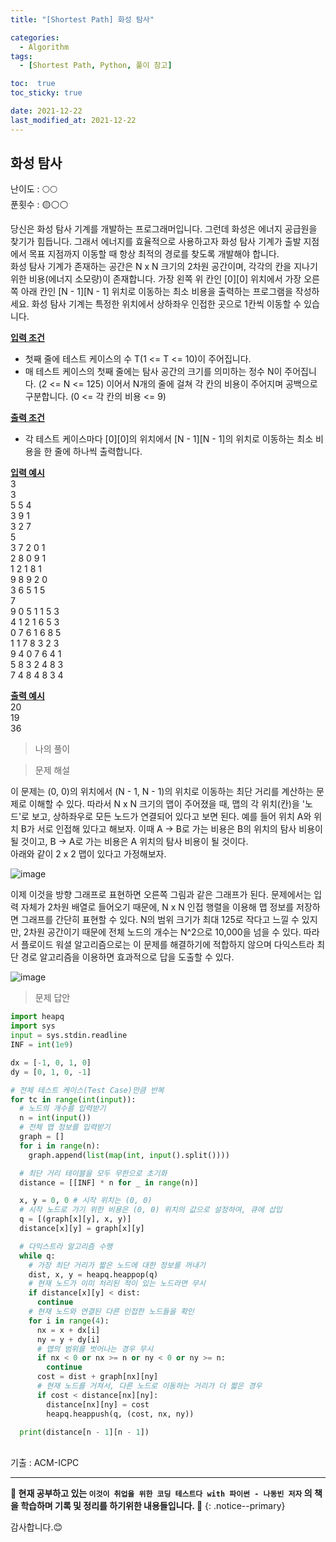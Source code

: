 ```yaml
---
title: "[Shortest Path] 화성 탐사"

categories:
  - Algorithm
tags:
  - [Shortest Path, Python, 풀이 참고]

toc:  true
toc_sticky: true

date: 2021-12-22
last_modified_at: 2021-12-22
---
```


## 화성 탐사  

난이도 : 🌕🌕   
푼횟수 : 🟡⚪⚪  

당신은 화성 탐사 기계를 개발하는 프로그래머입니다. 그런데 화성은 에너지 공급원을 찾기가 힘듭니다. 그래서 에너지를 효율적으로 사용하고자 화성 탐사 기계가 출발 지점에서 목표 지점까지 이동할 때 항상 최적의 경로를 찾도록 개발해야 합니다.  
화성 탐사 기계가 존재하는 공간은 N x N 크기의 2차원 공간이며, 각각의 칸을 지나기 위한 비용(에너지 소모량)이 존재합니다. 가장 왼쪽 위 칸인 [0][0] 위치에서 가장 오른쪽 아래 칸인 [N - 1][N - 1] 위치로 이동하는 최소 비용을 출력하는 프로그램을 작성하세요. 화성 탐사 기계는 특정한 위치에서 상하좌우 인접한 곳으로 1칸씩 이동할 수 있습니다.  

**<u>입력 조건</u>**  
- 첫째 줄에 테스트 케이스의 수 T(1 <= T <= 10)이 주어집니다.  
- 매 테스트 케이스의 첫째 줄에는 탐사 공간의 크기를 의미하는 정수 N이 주어집니다. (2 <= N <= 125) 이어서 N개의 줄에 걸쳐 각 칸의 비용이 주어지며 공백으로 구분합니다. (0 <= 각 칸의 비용 <= 9)  

**<u>출력 조건</u>**  
- 각 테스트 케이스마다 [0][0]의 위치에서 [N - 1][N - 1]의 위치로 이동하는 최소 비용을 한 줄에 하나씩 출력합니다.  

**<u>입력 예시</u>**  
3  
3  
5 5 4  
3 9 1  
3 2 7  
5  
3 7 2 0 1  
2 8 0 9 1  
1 2 1 8 1  
9 8 9 2 0  
3 6 5 1 5  
7  
9 0 5 1 1 5 3  
4 1 2 1 6 5 3  
0 7 6 1 6 8 5  
1 1 7 8 3 2 3  
9 4 0 7 6 4 1  
5 8 3 2 4 8 3  
7 4 8 4 8 3 4  

**<u>출력 예시</u>**  
20  
19  
36  

> 나의 풀이  


> 문제 해설  

이 문제는 (0, 0)의 위치에서 (N - 1, N - 1)의 위치로 이동하는 최단 거리를 계산하는 문제로 이해할 수 있다. 따라서 N x N 크기의 맵이 주어졌을 때, 맵의 각 위치(칸)을 '노드'로 보고, 상하좌우로 모든 노드가 연결되어 있다고 보면 된다. 예를 들어 위치 A와 위치 B가 서로 인접해 있다고 해보자. 이때 A -> B로 가는 비용은 B의 위치의 탐사 비용이 될 것이고, B -> A로 가는 비용은 A 위치의 탐사 비용이 될 것이다.  
아래와 같이 2 x 2 맵이 있다고 가정해보자.  

![image](https://user-images.githubusercontent.com/37467408/147020145-1c26ea53-efb0-43b2-ae6d-2c8bcc9025a7.png)  

이제 이것을 방향 그래프로 표현하면 오른쪽 그림과 같은 그래프가 된다. 문제에서는 입력 자체가 2차원 배열로 들어오기 때문에, N x N 인접 행렬을 이용해 맵 정보를 저장하면 그래프를 간단히 표현할 수 있다. N의 범위 크기가 최대 125로 작다고 느낄 수 있지만, 2차원 공간이기 때문에 전체 노드의 개수는 N^2으로 10,000을 넘을 수 있다. 따라서 플로이드 워셜 알고리즘으로는 이 문제를 해결하기에 적합하지 않으며 다익스트라 최단 경로 알고리즘을 이용하면 효과적으로 답을 도출할 수 있다.  

![image](https://user-images.githubusercontent.com/37467408/147020477-1bff29c5-0c0f-4d23-9eab-df3cb2d28193.png)  

> 문제 답안  

```python
import heapq
import sys
input = sys.stdin.readline
INF = int(1e9)

dx = [-1, 0, 1, 0]
dy = [0, 1, 0, -1]

# 전체 테스트 케이스(Test Case)만큼 반복
for tc in range(int(input)):
  # 노드의 개수를 입력받기
  n = int(input())
  # 전체 맵 정보를 입력받기
  graph = []
  for i in range(n):
    graph.append(list(map(int, input().split())))

  # 최단 거리 테이블을 모두 무한으로 초기화
  distance = [[INF] * n for _ in range(n)]

  x, y = 0, 0 # 시작 위치는 (0, 0)
  # 시작 노드로 가기 위한 비용은 (0, 0) 위치의 값으로 설정하여, 큐에 삽입
  q = [(graph[x][y], x, y)]
  distance[x][y] = graph[x][y]

  # 다익스트라 알고리즘 수행
  while q:
    # 가장 최단 거리가 짧은 노드에 대한 정보를 꺼내기
    dist, x, y = heapq.heappop(q)
    # 현재 노드가 이미 처리된 적이 있는 노드라면 무시
    if distance[x][y] < dist:
      continue
    # 현재 노드와 연결된 다른 인접한 노드들을 확인
    for i in range(4):
      nx = x + dx[i]
      ny = y + dy[i]
      # 맵의 범위를 벗어나는 경우 무시
      if nx < 0 or nx >= n or ny < 0 or ny >= n:
        continue
      cost = dist + graph[nx][ny]
      # 현재 노드를 거쳐서, 다른 노드로 이동하는 거리가 더 짧은 경우
      if cost < distance[nx][ny]:
        distance[nx][ny] = cost
        heapq.heappush(q, (cost, nx, ny))

  print(distance[n - 1][n - 1])
```


<br>
기출 : ACM-ICPC

---
**🐢 현재 공부하고 있는 `이것이 취업을 위한 코딩 테스트다 with 파이썬 - 나동빈 저자` 의 책을 학습하며 기록 및 정리를 하기위한 내용들입니다. 🐢**
{: .notice--primary}

감사합니다.😊
